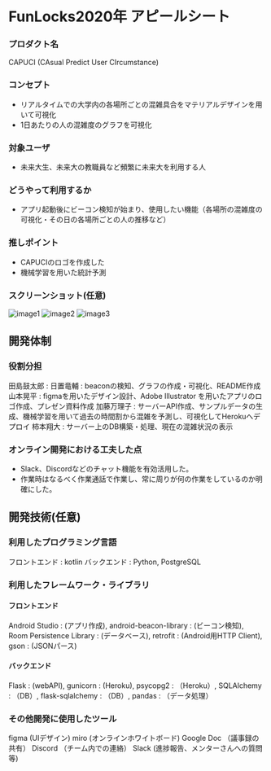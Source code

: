 # FunLocks2020年 アピールシート

### プロダクト名
CAPUCI (CAsual Predict User CIrcumstance)

### コンセプト
- リアルタイムでの大学内の各場所ごとの混雑具合をマテリアルデザインを用いて可視化
- 1日あたりの人の混雑度のグラフを可視化

### 対象ユーザ
- 未来大生、未来大の教職員など頻繁に未来大を利用する人

### どうやって利用するか
- アプリ起動後にビーコン検知が始まり、使用したい機能（各場所の混雑度の可視化・その日の各場所ごとの人の推移など）

### 推しポイント
- CAPUCIのロゴを作成した
- 機械学習を用いた統計予測

### スクリーンショット(任意)
![image1](https://user-images.githubusercontent.com/66785066/102675179-c1cccd80-41db-11eb-9770-135753064bad.png)
![image2](https://user-images.githubusercontent.com/66785066/102675258-0ce6e080-41dc-11eb-959f-d82085f8f44e.jpg)
![image3](https://user-images.githubusercontent.com/66785066/102675166-b7123880-41db-11eb-94ff-b761bf859ed2.jpg)

## 開発体制
### 役割分担
田島鼓太郎 : 
日置竜輔 : beaconの検知、グラフの作成・可視化、README作成
山本晃平 : figmaを用いたデザイン設計、Adobe Illustrator を用いたアプリのロゴ作成、プレゼン資料作成
加藤万理子 : サーバーAPI作成、サンプルデータの生成、機械学習を用いて過去の時間割から混雑を予測し、可視化してHerokuへデプロイ
柿本翔大 : サーバー上のDB構築・処理、現在の混雑状況の表示

### オンライン開発における工夫した点
- Slack、Discordなどのチャット機能を有効活用した。
- 作業時はなるべく作業通話で作業し、常に周りが何の作業をしているのか明確にした。

## 開発技術(任意)
### 利用したプログラミング言語
フロントエンド : kotlin
バックエンド : Python, PostgreSQL

### 利用したフレームワーク・ライブラリ
#### フロントエンド 
Android Studio : (アプリ作成), android-beacon-library : (ビーコン検知), Room Persistence Library : (データベース), retrofit : (Android用HTTP Client), gson : (JSONパース)

#### バックエンド
Flask : (webAPI), gunicorn : (Heroku), psycopg2 : （Heroku）, SQLAlchemy : （DB）, flask-sqlalchemy : （DB）, pandas : （データ処理）

### その他開発に使用したツール
figma (UIデザイン)
miro (オンラインホワイトボード)
Google Doc （議事録の共有）
Discord （チーム内での連絡）
Slack (進捗報告、メンターさんへの質問等)
